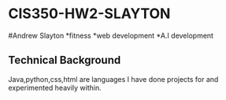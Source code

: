 # CIS350-HW2-SLAYTON
#Andrew Slayton
*fitness
*web development
*A.I development
## Technical Background
Java,python,css,html are languages I have done projects for and experimented heavily within.

